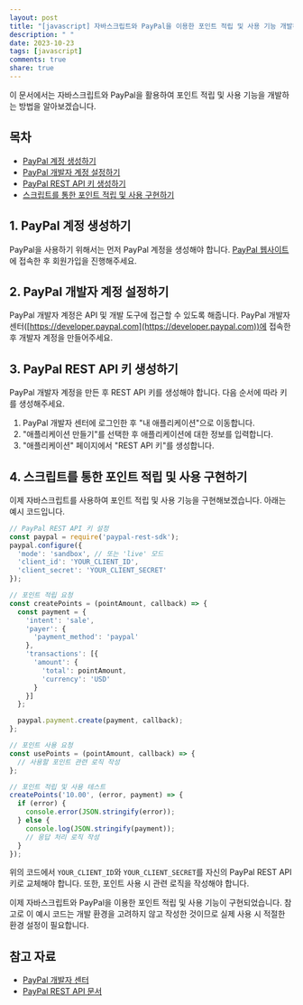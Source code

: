 ```yaml
---
layout: post
title: "[javascript] 자바스크립트와 PayPal을 이용한 포인트 적립 및 사용 기능 개발하기"
description: " "
date: 2023-10-23
tags: [javascript]
comments: true
share: true
---
```


이 문서에서는 자바스크립트와 PayPal을 활용하여 포인트 적립 및 사용 기능을 개발하는 방법을 알아보겠습니다.

## 목차
- [PayPal 계정 생성하기](#1-paypal-계정-생성하기)
- [PayPal 개발자 계정 설정하기](#2-paypal-개발자-계정-설정하기)
- [PayPal REST API 키 생성하기](#3-paypal-rest-api-키-생성하기)
- [스크립트를 통한 포인트 적립 및 사용 구현하기](#4-스크립트를-통한-포인트-적립-및-사용-구현하기)

## 1. PayPal 계정 생성하기
PayPal을 사용하기 위해서는 먼저 PayPal 계정을 생성해야 합니다. [PayPal 웹사이트](https://www.paypal.com)에 접속한 후 회원가입을 진행해주세요.

## 2. PayPal 개발자 계정 설정하기
PayPal 개발자 계정은 API 및 개발 도구에 접근할 수 있도록 해줍니다. PayPal 개발자 센터([https://developer.paypal.com](https://developer.paypal.com))에 접속한 후 개발자 계정을 만들어주세요.

## 3. PayPal REST API 키 생성하기
PayPal 개발자 계정을 만든 후 REST API 키를 생성해야 합니다. 다음 순서에 따라 키를 생성해주세요.

1. PayPal 개발자 센터에 로그인한 후 "내 애플리케이션"으로 이동합니다.
2. "애플리케이션 만들기"를 선택한 후 애플리케이션에 대한 정보를 입력합니다.
3. "애플리케이션" 페이지에서 "REST API 키"를 생성합니다.

## 4. 스크립트를 통한 포인트 적립 및 사용 구현하기
이제 자바스크립트를 사용하여 포인트 적립 및 사용 기능을 구현해보겠습니다. 아래는 예시 코드입니다.

```javascript
// PayPal REST API 키 설정
const paypal = require('paypal-rest-sdk');
paypal.configure({
  'mode': 'sandbox', // 또는 'live' 모드
  'client_id': 'YOUR_CLIENT_ID',
  'client_secret': 'YOUR_CLIENT_SECRET'
});

// 포인트 적립 요청
const createPoints = (pointAmount, callback) => {
  const payment = {
    'intent': 'sale',
    'payer': {
      'payment_method': 'paypal'
    },
    'transactions': [{
      'amount': {
        'total': pointAmount,
        'currency': 'USD'
      }
    }]
  };

  paypal.payment.create(payment, callback);
};

// 포인트 사용 요청
const usePoints = (pointAmount, callback) => {
  // 사용할 포인트 관련 로직 작성
};

// 포인트 적립 및 사용 테스트
createPoints('10.00', (error, payment) => {
  if (error) {
    console.error(JSON.stringify(error));
  } else {
    console.log(JSON.stringify(payment));
    // 응답 처리 로직 작성
  }
});
```

위의 코드에서 `YOUR_CLIENT_ID`와 `YOUR_CLIENT_SECRET`를 자신의 PayPal REST API 키로 교체해야 합니다. 또한, 포인트 사용 시 관련 로직을 작성해야 합니다.

이제 자바스크립트와 PayPal을 이용한 포인트 적립 및 사용 기능이 구현되었습니다. 참고로 이 예시 코드는 개발 환경을 고려하지 않고 작성한 것이므로 실제 사용 시 적절한 환경 설정이 필요합니다.

## 참고 자료
- [PayPal 개발자 센터](https://developer.paypal.com)
- [PayPal REST API 문서](https://developer.paypal.com/docs/api/overview/)